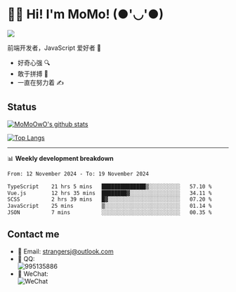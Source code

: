 # 👨‍🎓 Hi! I'm MoMo! (●'◡'●)

[![](https://img.shields.io/badge/-@MoMoOwO-%23181717?style=flat-square&logo=github)](https://github.com/MoMoOwO)

前端开发者，JavaScript 爱好者 💖
- 好奇心强 🔍
- 敢于拼搏 💪
- 一直在努力着 ✍

## Status

[![MoMoOwO's github stats](https://github-readme-stats.vercel.app/api?username=MoMoOwO&show_icons=true&theme=tokyonight)](https://github.com/MoMoOwO)

[![Top Langs](https://github-readme-stats.vercel.app/api/top-langs/?username=MoMoOwO&layout=compact&theme=tokyonight)](https://github.com/MoMoOwO)

---

📊 **Weekly development breakdown**

<!--START_SECTION:waka-->

```txt
From: 12 November 2024 - To: 19 November 2024

TypeScript    21 hrs 5 mins   ██████████████▒░░░░░░░░░░   57.10 %
Vue.js        12 hrs 35 mins  ████████▓░░░░░░░░░░░░░░░░   34.11 %
SCSS          2 hrs 39 mins   █▓░░░░░░░░░░░░░░░░░░░░░░░   07.20 %
JavaScript    25 mins         ▒░░░░░░░░░░░░░░░░░░░░░░░░   01.14 %
JSON          7 mins          ░░░░░░░░░░░░░░░░░░░░░░░░░   00.35 %
```

<!--END_SECTION:waka-->

## Contact me

- 📧 Email: strangersj@outlook.com
- 🐧 QQ:  
  ![995135886](https://i.loli.net/2020/11/27/Yx6eDSQi34Va5IA.jpg)
- 💭 WeChat:  
  ![WeChat](https://i.loli.net/2020/11/27/wWX6uVoIQqig5KP.jpg)
  
